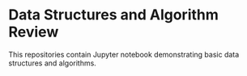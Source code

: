 # Data Structures and Algorithm Review
This repositories contain Jupyter notebook demonstrating basic data structures and algorithms.
